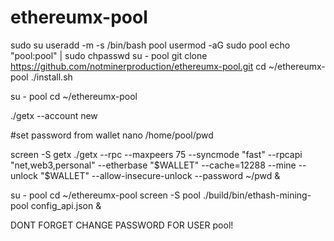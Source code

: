 # ethereumx-pool
sudo su
useradd -m -s /bin/bash pool
usermod -aG sudo pool
echo "pool:pool" | sudo chpasswd
su - pool
git clone https://github.com/notminerproduction/ethereumx-pool.git
cd ~/ethereumx-pool
./install.sh

su - pool
cd ~/ethereumx-pool

./getx --account new

#set password from wallet
nano /home/pool/pwd

screen -S getx ./getx --rpc --maxpeers 75 --syncmode "fast" --rpcapi "net,web3,personal" --etherbase "$WALLET" --cache=12288 --mine --unlock "$WALLET" --allow-insecure-unlock --password ~/pwd &

su - pool
cd ~/ethereumx-pool
screen -S pool ./build/bin/ethash-mining-pool config_api.json &

DONT FORGET CHANGE PASSWORD FOR USER pool!
